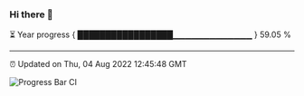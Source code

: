 ### Hi there 👋

⏳ Year progress { █████████████████▁▁▁▁▁▁▁▁▁▁▁▁▁ } 59.05 %

---

⏰ Updated on Thu, 04 Aug 2022 12:45:48 GMT

![Progress Bar CI](https://github.com/ZhaoGui/ZhaoGui/workflows/Progress%20Bar%20CI/badge.svg)

